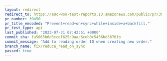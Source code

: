 ```yaml
---
layout: redirect
redirect_to: https://a8c-woo-test-reports.s3.amazonaws.com/public/pr/39450/api/index.html
pr_number: 39450
pr_title_encoded: "Prevent+read+on+sync+while+inside+a+backfill."
pr_test_type: api
last_published: "2023-07-31 07:42:51 +0000"
commit_sha: fa5065b6d3ccef625c9aac6ceb0c5456bd38701b
commit_message: "Add to reading order ID when creating new order."
branch_name: fix/reduce_read_on_sync
passed: true
---
```

